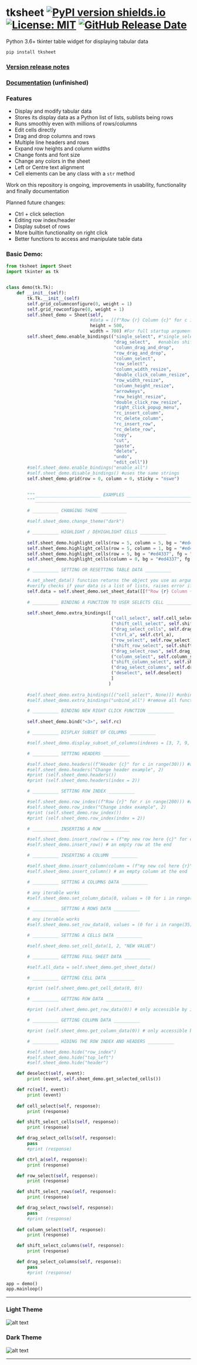 # tksheet [![PyPI version shields.io](https://img.shields.io/pypi/v/tksheet.svg)](https://pypi.python.org/pypi/tksheet/) [![License: MIT](https://img.shields.io/badge/License-MIT%20-blue.svg)](https://github.com/ragardner/tksheet/blob/master/LICENSE.txt) [![GitHub Release Date](https://img.shields.io/github/release-date-pre/ragardner/tksheet.svg)](https://github.com/ragardner/tksheet/releases)

Python 3.6+ tkinter table widget for displaying tabular data

```
pip install tksheet
```

### [Version release notes](https://github.com/ragardner/tksheet/blob/master/RELEASE_NOTES.md)
### [Documentation](https://github.com/ragardner/tksheet/blob/master/DOCUMENTATION.md) (unfinished)

### Features
 - Display and modify tabular data
 - Stores its display data as a Python list of lists, sublists being rows
 - Runs smoothly even with millions of rows/columns
 - Edit cells directly
 - Drag and drop columns and rows
 - Multiple line headers and rows
 - Expand row heights and column widths
 - Change fonts and font size
 - Change any colors in the sheet
 - Left or Centre text alignment
 - Cell elements can be any class with a `str` method

Work on this repository is ongoing, improvements in usability, functionality and finally documentation

Planned future changes:
 - Ctrl + click selection
 - Editing row index/header
 - Display subset of rows
 - More builtin functionality on right click
 - Better functions to access and manipulate table data

### Basic Demo:

```python
from tksheet import Sheet
import tkinter as tk


class demo(tk.Tk):
    def __init__(self):
        tk.Tk.__init__(self)
        self.grid_columnconfigure(0, weight = 1)
        self.grid_rowconfigure(0, weight = 1)
        self.sheet_demo = Sheet(self,
                                #data = [[f"Row {r} Column {c}" for c in range(30)] for r in range(200)], #to set sheet data at startup
                                height = 500,
                                width = 700) #For full startup arguments/parameters see DOCUMENTATION.md
        self.sheet_demo.enable_bindings(("single_select", #"single_select" or "toggle_select"
                                         "drag_select",   #enables shift click selection as well
                                         "column_drag_and_drop",
                                         "row_drag_and_drop",
                                         "column_select",
                                         "row_select",
                                         "column_width_resize",
                                         "double_click_column_resize",
                                         "row_width_resize",
                                         "column_height_resize",
                                         "arrowkeys",
                                         "row_height_resize",
                                         "double_click_row_resize",
                                         "right_click_popup_menu",
                                         "rc_insert_column",
                                         "rc_delete_column",
                                         "rc_insert_row",
                                         "rc_delete_row",
                                         "copy",
                                         "cut",
                                         "paste",
                                         "delete",
                                         "undo",
                                         "edit_cell"))
        #self.sheet_demo.enable_bindings("enable_all")
        #self.sheet_demo.disable_bindings() #uses the same strings
        self.sheet_demo.grid(row = 0, column = 0, sticky = "nswe")
        

        """_________________________ EXAMPLES _________________________ """
        """_____________________________________________________________"""

        # __________ CHANGING THEME __________

        #self.sheet_demo.change_theme("dark")

        # __________ HIGHLIGHT / DEHIGHLIGHT CELLS __________
        
        self.sheet_demo.highlight_cells(row = 5, column = 5, bg = "#ed4337", fg = "white")
        self.sheet_demo.highlight_cells(row = 5, column = 1, bg = "#ed4337", fg = "white")
        self.sheet_demo.highlight_cells(row = 5, bg = "#ed4337", fg = "white", canvas = "row_index")
        self.sheet_demo.highlight_cells(column = 0, bg = "#ed4337", fg = "white", canvas = "header")

        # __________ SETTING OR RESETTING TABLE DATA __________

        #.set_sheet_data() function returns the object you use as argument
        #verify checks if your data is a list of lists, raises error if not
        self.data = self.sheet_demo.set_sheet_data([[f"Row {r} Column {c}" for c in range(30)] for r in range(200)], verify = False)
        
        # __________ BINDING A FUNCTION TO USER SELECTS CELL __________

        self.sheet_demo.extra_bindings([
                                        ("cell_select", self.cell_select),
                                        ("shift_cell_select", self.shift_select_cells),
                                        ("drag_select_cells", self.drag_select_cells),
                                        ("ctrl_a", self.ctrl_a),
                                        ("row_select", self.row_select),
                                        ("shift_row_select", self.shift_select_rows),
                                        ("drag_select_rows", self.drag_select_rows),
                                        ("column_select", self.column_select),
                                        ("shift_column_select", self.shift_select_columns),
                                        ("drag_select_columns", self.drag_select_columns),
                                        ("deselect", self.deselect)
                                        ]
                                       )
        
        #self.sheet_demo.extra_bindings([("cell_select", None)]) #unbind cell select
        #self.sheet_demo.extra_bindings("unbind_all") #remove all functions set by extra_bindings()

        # __________ BINDING NEW RIGHT CLICK FUNCTION __________
    
        self.sheet_demo.bind("<3>", self.rc)

        # __________ DISPLAY SUBSET OF COLUMNS __________

        #self.sheet_demo.display_subset_of_columns(indexes = [3, 7, 9, 0], enable = True)

        # __________ SETTING HEADERS __________

        #self.sheet_demo.headers((f"Header {c}" for c in range(30))) #any iterable works
        #self.sheet_demo.headers("Change header example", 2)
        #print (self.sheet_demo.headers())
        #print (self.sheet_demo.headers(index = 2))

        # __________ SETTING ROW INDEX __________

        #self.sheet_demo.row_index((f"Row {r}" for r in range(200))) #any iterable works
        #self.sheet_demo.row_index("Change index example", 2)
        #print (self.sheet_demo.row_index())
        #print (self.sheet_demo.row_index(index = 2))

        # __________ INSERTING A ROW __________

        #self.sheet_demo.insert_row(row = (f"my new row here {c}" for c in range(100)), idx = 0) # a filled row at the start
        #self.sheet_demo.insert_row() # an empty row at the end

        # __________ INSERTING A COLUMN __________

        #self.sheet_demo.insert_column(column = (f"my new col here {r}" for r in range(5000)), idx = 0) # a filled column at the start
        #self.sheet_demo.insert_column() # an empty column at the end

        # __________ SETTING A COLUMNS DATA __________

        # any iterable works
        #self.sheet_demo.set_column_data(0, values = (0 for i in range(220)))

        # __________ SETTING A ROWS DATA __________

        # any iterable works
        #self.sheet_demo.set_row_data(0, values = (0 for i in range(35)))

        # __________ SETTING A CELLS DATA __________

        #self.sheet_demo.set_cell_data(1, 2, "NEW VALUE")

        # __________ GETTING FULL SHEET DATA __________

        #self.all_data = self.sheet_demo.get_sheet_data()

        # __________ GETTING CELL DATA __________

        #print (self.sheet_demo.get_cell_data(0, 0))

        # __________ GETTING ROW DATA __________

        #print (self.sheet_demo.get_row_data(0)) # only accessible by index

        # __________ GETTING COLUMN DATA __________

        #print (self.sheet_demo.get_column_data(0)) # only accessible by index

        # __________ HIDING THE ROW INDEX AND HEADERS __________

        #self.sheet_demo.hide("row_index")
        #self.sheet_demo.hide("top_left")
        #self.sheet_demo.hide("header")

    def deselect(self, event):
        print (event, self.sheet_demo.get_selected_cells())

    def rc(self, event):
        print (event)
        
    def cell_select(self, response):
        print (response)

    def shift_select_cells(self, response):
        print (response)

    def drag_select_cells(self, response):
        pass
        #print (response)

    def ctrl_a(self, response):
        print (response)

    def row_select(self, response):
        print (response)

    def shift_select_rows(self, response):
        print (response)

    def drag_select_rows(self, response):
        pass
        #print (response)
        
    def column_select(self, response):
        print (response)

    def shift_select_columns(self, response):
        print (response)

    def drag_select_columns(self, response):
        pass
        #print (response)
        
app = demo()
app.mainloop()

```

----

### Light Theme

![alt text](https://i.imgur.com/yoa6K6T.jpg)


### Dark Theme

![alt text](https://i.imgur.com/JrZD5Lf.jpg)

----

